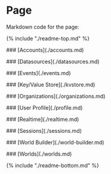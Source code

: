 # Page

Markdown code for the page:

\{% include "./readme-top.md" %\}

\### \[Accounts]\(./accounts.md)

\### \[Datasources]\(./datasources.md)

\### \[Events]\(./events.md)

\### \[Key/Value Store]\(./kvstore.md)

\### \[Organizations]\(./organizations.md)

\### \[User Profile]\(./profile.md)

\### \[Realtime]\(./realtime.md)

\### \[Sessions]\(./sessions.md)

\### \[World Builder]\(./world-builder.md)

\### \[Worlds]\(./worlds.md)

\{% include "./readme-bottom.md" %\}

